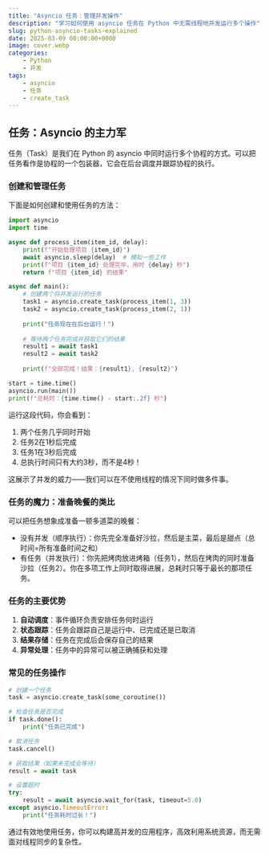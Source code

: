 ```yaml
---
title: "Asyncio 任务：管理并发操作"
description: "学习如何使用 asyncio 任务在 Python 中无需线程地并发运行多个操作"
slug: python-asyncio-tasks-explained
date: 2025-03-09 00:00:00+0000
image: cover.webp
categories:
    - Python
    - 并发
tags:
    - asyncio
    - 任务
    - create_task
---
```


## 任务：Asyncio 的主力军

任务（Task）是我们在 Python 的 asyncio 中同时运行多个协程的方式。可以把任务看作是协程的一个包装器，它会在后台调度并跟踪协程的执行。

### 创建和管理任务

下面是如何创建和使用任务的方法：

```python
import asyncio
import time

async def process_item(item_id, delay):
    print(f"开始处理项目 {item_id}")
    await asyncio.sleep(delay)  # 模拟一些工作
    print(f"项目 {item_id} 处理完毕，用时 {delay} 秒")
    return f"项目 {item_id} 的结果"

async def main():
    # 创建两个将并发运行的任务
    task1 = asyncio.create_task(process_item(1, 3))
    task2 = asyncio.create_task(process_item(2, 1))
    
    print("任务现在在后台运行！")
    
    # 等待两个任务完成并获取它们的结果
    result1 = await task1
    result2 = await task2
    
    print(f"全部完成！结果：{result1}, {result2}")

start = time.time()
asyncio.run(main())
print(f"总耗时：{time.time() - start:.2f} 秒")
```

运行这段代码，你会看到：
1. 两个任务几乎同时开始
2. 任务2在1秒后完成
3. 任务1在3秒后完成
4. 总执行时间只有大约3秒，而不是4秒！

这展示了并发的威力——我们可以在不使用线程的情况下同时做多件事。

### 任务的魔力：准备晚餐的类比

可以把任务想象成准备一顿多道菜的晚餐：

- 没有并发（顺序执行）：你先完全准备好沙拉，然后是主菜，最后是甜点（总时间=所有准备时间之和）
- 有任务（并发执行）：你先把烤肉放进烤箱（任务1），然后在烤肉的同时准备沙拉（任务2）。你在多项工作上同时取得进展，总耗时只等于最长的那项任务。

### 任务的主要优势

1. **自动调度**：事件循环负责安排任务何时运行
2. **状态跟踪**：任务会跟踪自己是运行中、已完成还是已取消
3. **结果存储**：任务在完成后会保存自己的结果
4. **异常处理**：任务中的异常可以被正确捕获和处理

### 常见的任务操作

```python
# 创建一个任务
task = asyncio.create_task(some_coroutine())

# 检查任务是否完成
if task.done():
    print("任务已完成")

# 取消任务
task.cancel()

# 获取结果（如果未完成会等待）
result = await task

# 设置超时
try:
    result = await asyncio.wait_for(task, timeout=5.0)
except asyncio.TimeoutError:
    print("任务耗时过长！")
```

通过有效地使用任务，你可以构建高并发的应用程序，高效利用系统资源，而无需面对线程同步的复杂性。